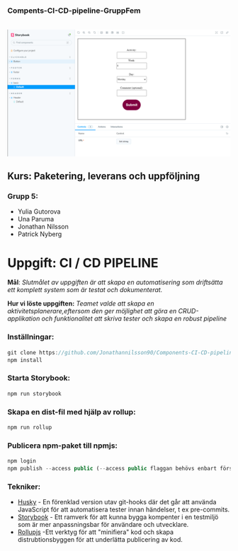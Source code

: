 ### Compents-CI-CD-pipeline-GruppFem
<br>

<img src="../src/assets/form-storybook.PNG">

## **Kurs**: Paketering, leverans och uppföljning

### Grupp 5: 

* Yulia Gutorova
* Una Paruma
* Jonathan Nilsson   
* Patrick Nyberg   

# Uppgift: CI / CD PIPELINE


**Mål**: *Slutmålet av uppgiften är att skapa en automatisering som driftsätta ett komplett system som är testat och dokumenterat.*

**Hur vi löste uppgiften:** *Teamet valde att skapa en aktivitetsplanerare,eftersom den ger möjlighet att göra en CRUD-applikation och funktionalitet att skriva tester och skapa en robust pipeline*

### Inställningar:

```js
git clone https://github.com/Jonathannilsson90/Components-CI-CD-pipeline-GruppFem.git
npm install

```

### Starta Storybook:

```js
npm run storybook
```

### Skapa en dist-fil med hjälp av rollup:
```javascript
npm run rollup
```


### Publicera npm-paket till npmjs:
```javascript
npm login
npm publish --access public (--access public flaggan behövs enbart första gången)
```

### Tekniker:

* [Husky](https://www.npmjs.com/package/husky) - En förenklad version utav git-hooks där det går att använda JavaScript för att automatisera tester innan händelser, t ex pre-commits.
* [Storybook](https://storybook.js.org) - Ett ramverk för att kunna bygga kompenter i en testmiljö som är mer anpassningsbar för användare och utvecklare.
* [Rollupjs](https://rollupjs.org) -Ett verktyg för att "minifiera" kod och skapa distrubtionsbyggen för att underlätta publicering av kod.
